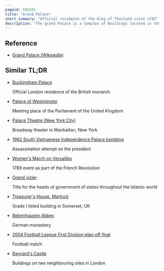 ```yaml
---
pageid: 505381
title: "Grand Palace"
short_summary: "Official residence of the King of Thailand since 1782"
description: "The grand Palace is a Complex of Buildings located in the Heart of Bangkok Thailand. Since 1782 the Palace was the official Residence of the Kings of Siam. The King, his Court, and his royal Government were based on the Grounds of the Palace until 1925. King Bhumibol Adulyadej, resided at the Chitralada Royal Villa and his Successor King Vajiralongkorn at the Amphorn Sathan Residential Hall, both in the Dusit Palace, but the Grand Palace is still used for official Events. Several Royal Ceremonies and State Functions are held annually inside the Walls of the Palace. The Palace is one of the most popular Tourist Attractions in Thailand with over 8 million People visiting each Year."
---
```


## Reference

- [Grand Palace (Wikipedia)](https://en.wikipedia.org/?curid=505381)

## Similar TL;DR

- [Buckingham Palace](/tldr/en/buckingham-palace)

  Official London residence of the British monarch

- [Palace of Westminster](/tldr/en/palace-of-westminster)

  Meeting place of the Parliament of the United Kingdom

- [Palace Theatre (New York City)](/tldr/en/palace-theatre-new-york-city)

  Broadway theater in Manhattan, New York

- [1962 South Vietnamese Independence Palace bombing](/tldr/en/1962-south-vietnamese-independence-palace-bombing)

  Assassination attempt on the president

- [Women's March on Versailles](/tldr/en/womens-march-on-versailles)

  1789 event as part of the French Revolution

- [Grand vizier](/tldr/en/grand-vizier)

  Title for the heads of government of states throughout the Islamic world

- [Treasurer's House, Martock](/tldr/en/treasurers-house-martock)

  Grade I listed building in Somerset, UK

- [Bebenhausen Abbey](/tldr/en/bebenhausen-abbey)

  German monastery

- [2004 Football League First Division play-off final](/tldr/en/2004-football-league-first-division-play-off-final)

  Football match

- [Baynard's Castle](/tldr/en/baynards-castle)

  Buildings on two neighbouring sites in London
